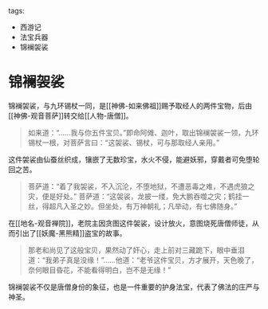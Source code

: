 tags:
  - 西游记
  - 法宝兵器
  - 锦襕袈裟

# 锦襕袈裟

锦襕袈裟，与九环锡杖一同，是[[神佛-如来佛祖]]赐予取经人的两件宝物，后由[[神佛-观音菩萨]]转交给[[人物-唐僧]]。

> 如来道：“……我与你五件宝贝。”即命阿傩、迦叶，取出锦襕袈裟一领，九环锡杖一根，对菩萨言曰：“这袈裟、锡杖，可与那取经人亲用。”

这件袈裟由仙蚕丝织成，镶嵌了无数珍宝，水火不侵，能避妖邪，穿戴者可免堕轮回之苦。

> 菩萨道：“着了我袈裟，不入沉沦，不堕地狱，不遭恶毒之难，不遇虎狼之灾，便是好处。”
> 菩萨道：“这袈裟，龙披一缕，免大鹏吞噬之灾；鹤挂一丝，得超凡入圣之妙。但坐处，有万神朝礼；凡举动，有七佛随身。”

在[[地名-观音禅院]]，老院主因贪图这件袈裟，设计放火，意图烧死唐僧师徒，从而引出了[[妖魔-黑熊精]]盗宝的故事。

> 那老和尚见了这般宝贝，果然动了奸心，走上前对三藏跪下，眼中垂泪道：“我弟子真是没缘！”……他道：“老爷这件宝贝，方才展开，天色晚了，奈何眼目昏花，不能看得明白，岂不是无缘！”

锦襕袈裟不仅是唐僧身份的象征，也是一件重要的护身法宝，代表了佛法的庄严与神圣。
